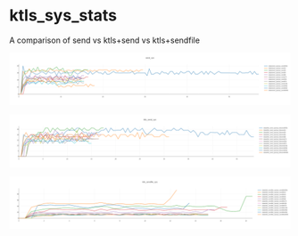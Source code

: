 # ktls_sys_stats

A comparison of send vs ktls+send vs ktls+sendfile

![send_sys](./data/plots/plotly_send_sys.png)

![ktls_send_sys](./data/plots/plotly_ktls_send_sys.png)

![ktls_sendfile_sys](./data/plots/plotly_ktls_sendfile_sys.png)

